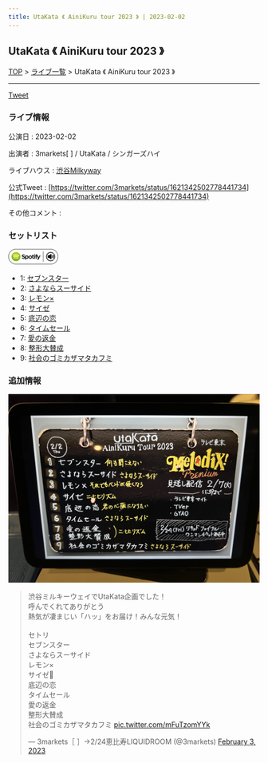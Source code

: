 ```yaml
---
title: UtaKata 《 AiniKuru tour 2023 》 | 2023-02-02
---
```

## UtaKata 《 AiniKuru tour 2023 》

[TOP](/setlist/) > [ライブ一覧](lives.html) > UtaKata 《 AiniKuru tour 2023 》

___

<a href="https://twitter.com/share?ref_src=twsrc%5Etfw" data-text="3markets[ ]セットリスト > UtaKata 《 AiniKuru tour 2023 》" class="twitter-share-button" data-via="3markets" data-hashtags="3markets" data-related="3markets" data-show-count="false">Tweet</a>

### ライブ情報

公演日
:    2023-02-02

出演者
:    3markets[ ] / UtaKata / シンガーズハイ

ライブハウス
:    [渋谷Milkyway](livehouse010.html)

公式Tweet
:    [https://twitter.com/3markets/status/1621342502778441734](https://twitter.com/3markets/status/1621342502778441734)

その他コメント
:    

### セットリスト


[![play with spotify](images/spotify-icon.png)](https://open.spotify.com/playlist/0OKc1mLi7ayRh37DNCZ6LZ)



*  1: [セブンスター](song020.html)
*  2: [さよならスーサイド](song013.html)
*  3: [レモン×](song003.html)
*  4: [サイゼ](song004.html)
*  5: [底辺の恋](song008.html)
*  6: [タイムセール](song007.html)
*  7: [愛の返金](song012.html)
*  8: [整形大賛成](song005.html)
*  9: [社会のゴミカザマタカフミ](song002.html)


### 追加情報


[![セトリ画像](images/052.jpg)](images/052.jpg)


<blockquote class="twitter-tweet"><p lang="ja" dir="ltr">渋谷ミルキーウェイでUtaKata企画でした！<br>呼んでくれてありがとう<br>熱気が凄まじい「ハッ」をお届け！みんな元気！<br><br>セトリ<br>セブンスター<br>さよならスーサイド<br>レモン×<br>サイゼ🎥<br>底辺の恋<br>タイムセール<br>愛の返金<br>整形大賛成<br>社会のゴミカザマタカフミ <a href="https://t.co/mFuTzomYYk">pic.twitter.com/mFuTzomYYk</a></p>&mdash; 3markets［ ］→2/24恵比寿LIQUIDROOM (@3markets) <a href="https://twitter.com/3markets/status/1621342502778441734?ref_src=twsrc%5Etfw">February 3, 2023</a></blockquote>
<script async src="https://platform.twitter.com/widgets.js" charset="utf-8"></script>




<script async src="https://platform.twitter.com/widgets.js" charset="utf-8"></script>